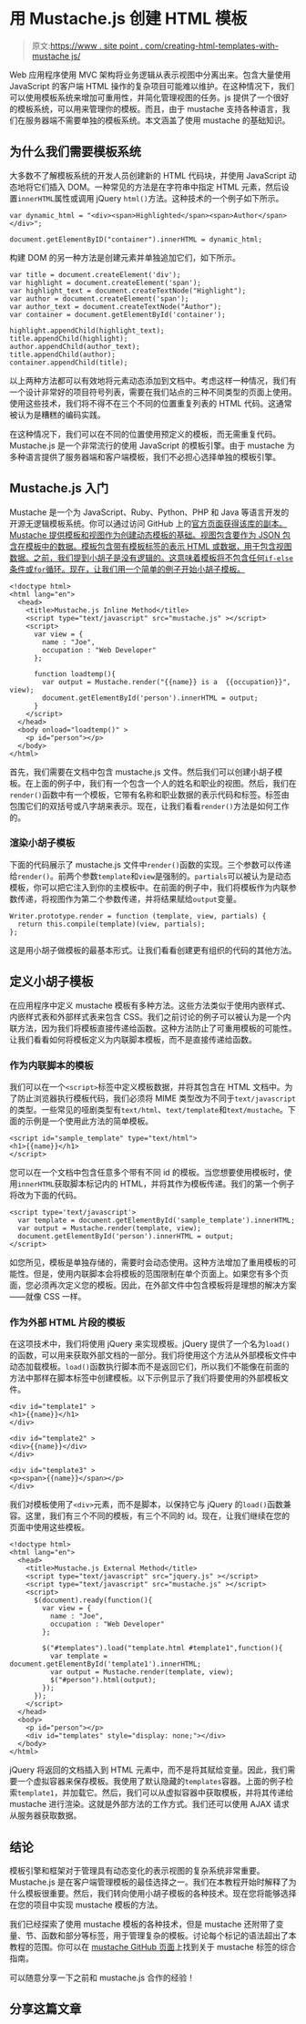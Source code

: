 # 用 Mustache.js 创建 HTML 模板

> 原文:[https://www . site point . com/creating-html-templates-with-mustache js/](https://www.sitepoint.com/creating-html-templates-with-mustachejs/)

Web 应用程序使用 MVC 架构将业务逻辑从表示视图中分离出来。包含大量使用 JavaScript 的客户端 HTML 操作的复杂项目可能难以维护。在这种情况下，我们可以使用模板系统来增加可重用性，并简化管理视图的任务。js 提供了一个很好的模板系统，可以用来管理你的模板。而且，由于 mustache 支持各种语言，我们在服务器端不需要单独的模板系统。本文涵盖了使用 mustache 的基础知识。

## 为什么我们需要模板系统

大多数不了解模板系统的开发人员创建新的 HTML 代码块，并使用 JavaScript 动态地将它们插入 DOM。一种常见的方法是在字符串中指定 HTML 元素，然后设置`innerHTML`属性或调用 jQuery `html()`方法。这种技术的一个例子如下所示。

```
var dynamic_html = "<div><span>Highlighted</span><span>Author</span></div>";

document.getElementByID("container").innerHTML = dynamic_html;
```

构建 DOM 的另一种方法是创建元素并单独追加它们，如下所示。

```
var title = document.createElement('div');
var highlight = document.createElement('span');
var highlight_text = document.createTextNode("Highlight");
var author = document.createElement('span');
var author_text = document.createTextNode("Author");
var container = document.getElementById('container');

highlight.appendChild(highlight_text);
title.appendChild(highlight);
author.appendChild(author_text);
title.appendChild(author);
container.appendChild(title);
```

以上两种方法都可以有效地将元素动态添加到文档中。考虑这样一种情况，我们有一个设计非常好的项目符号列表，需要在我们站点的三种不同类型的页面上使用。使用这些技术，我们将不得不在三个不同的位置重复列表的 HTML 代码。这通常被认为是糟糕的编码实践。

在这种情况下，我们可以在不同的位置使用预定义的模板，而无需重复代码。Mustache.js 是一个非常流行的使用 JavaScript 的模板引擎。由于 mustache 为多种语言提供了服务器端和客户端模板，我们不必担心选择单独的模板引擎。

## Mustache.js 入门

Mustache 是一个为 JavaScript、Ruby、Python、PHP 和 Java 等语言开发的开源无逻辑模板系统。你可以通过访问 GitHub 上的[官方页面获得该库的副本。Mustache 提供模板和视图作为创建动态模板的基础。视图包含要作为 JSON 包含在模板中的数据。模板包含带有模板标签的表示 HTML 或数据，用于包含视图数据。之前，我们提到小胡子是没有逻辑的。这意味着模板将不包含任何`if-else`条件或`for`循环。现在，让我们用一个简单的例子开始小胡子模板。](https://github.com/janl/mustache.js)

```
<!doctype html>
<html lang="en">
  <head>
    <title>Mustache.js Inline Method</title>
    <script type="text/javascript" src="mustache.js" ></script>
    <script>
      var view = {
        name : "Joe",
        occupation : "Web Developer"
      };

      function loadtemp(){
        var output = Mustache.render("{{name}} is a  {{occupation}}", view);
        document.getElementById('person').innerHTML = output;
      }
    </script>
  </head>
  <body onload="loadtemp()" >
    <p id="person"></p>
  </body>
</html>
```

首先，我们需要在文档中包含 mustache.js 文件。然后我们可以创建小胡子模板。在上面的例子中，我们有一个包含一个人的姓名和职业的视图。然后，我们在`render()`函数中有一个模板，它带有名称和职业数据的表示代码和标签。标签由包围它们的双括号或八字胡来表示。现在，让我们看看`render()`方法是如何工作的。

### 渲染小胡子模板

下面的代码展示了 mustache.js 文件中`render()`函数的实现。三个参数可以传递给`render()`。前两个参数`template`和`view`是强制的。`partials`可以被认为是动态模板，你可以把它注入到你的主模板中。在前面的例子中，我们将模板作为内联参数传递，将视图作为第二个参数传递，并将结果赋给`output`变量。

```
Writer.prototype.render = function (template, view, partials) {
  return this.compile(template)(view, partials);
};
```

这是用小胡子做模板的最基本形式。让我们看看创建更有组织的代码的其他方法。

## 定义小胡子模板

在应用程序中定义 mustache 模板有多种方法。这些方法类似于使用内嵌样式、内嵌样式表和外部样式表来包含 CSS。我们之前讨论的例子可以被认为是一个内联方法，因为我们将模板直接传递给函数。这种方法防止了可重用模板的可能性。让我们看看如何将模板定义为内联脚本模板，而不是直接传递给函数。

### 作为内联脚本的模板

我们可以在一个`<script>`标签中定义模板数据，并将其包含在 HTML 文档中。为了防止浏览器执行模板代码，我们必须将 MIME 类型改为不同于`text/javascript`的类型。一些常见的哑剧类型有`text/html`、`text/template`和`text/mustache`。下面的示例是一个使用此方法的简单模板。

```
<script id="sample_template" type="text/html">
<h1>{{name}}</h1>
</script>
```

您可以在一个文档中包含任意多个带有不同 id 的模板。当您想要使用模板时，使用`innerHTML`获取脚本标记内的 HTML，并将其作为模板传递。我们的第一个例子将改为下面的代码。

```
<script type='text/javascript'>
  var template = document.getElementById('sample_template').innerHTML;
  var output = Mustache.render(template, view);
  document.getElementById('person').innerHTML = output;
</script>
```

如您所见，模板是单独存储的，需要时会动态使用。这种方法增加了重用模板的可能性。但是，使用内联脚本会将模板的范围限制在单个页面上。如果您有多个页面，您必须再次定义您的模板。因此，在外部文件中包含模板将是理想的解决方案——就像 CSS 一样。

### 作为外部 HTML 片段的模板

在这项技术中，我们将使用 jQuery 来实现模板。jQuery 提供了一个名为`load()`的函数，可以用来获取外部文档的一部分。我们将使用这个方法从外部模板文件中动态加载模板。`load()`函数执行脚本而不是返回它们，所以我们不能像在前面的方法中那样在脚本标签中创建模板。以下示例显示了我们将要使用的外部模板文件。

```
<div id="template1" >
<h1>{{name}}</h1>
</div>

<div id="template2" >
<div>{{name}}</div>
</div>

<div id="template3" >
<p><span>{{name}}</span></p>
</div>
```

我们对模板使用了`<div>`元素，而不是脚本，以保持它与 jQuery 的`load()`函数兼容。这里，我们有三个不同的模板，有三个不同的 id。现在，让我们继续在您的页面中使用这些模板。

```
<!doctype html>
<html lang="en">
  <head>
    <title>Mustache.js External Method</title>
    <script type="text/javascript" src="jquery.js" ></script>
    <script type="text/javascript" src="mustache.js" ></script>
    <script>
      $(document).ready(function(){
        var view = {
          name : "Joe",
          occupation : "Web Developer"
        };

        $("#templates").load("template.html #template1",function(){
          var template = document.getElementById('template1').innerHTML;
          var output = Mustache.render(template, view);
          $("#person").html(output);
        });
      });
    </script>
  </head>
  <body>
    <p id="person"></p>
    <div id="templates" style="display: none;"></div>
  </body>
</html>
```

jQuery 将返回的文档插入到 HTML 元素中，而不是将其赋给变量。因此，我们需要一个虚拟容器来保存模板。我使用了默认隐藏的`templates`容器。上面的例子检索`template1`，并加载它。然后，我们可以从虚拟容器中获取模板，并将其传递给 mustache 进行渲染。这就是外部方法的工作方式。我们还可以使用 AJAX 请求从服务器获取数据。

## 结论

模板引擎和框架对于管理具有动态变化的表示视图的复杂系统非常重要。Mustache.js 是在客户端管理模板的最佳选择之一。我们在本教程开始时解释了为什么模板很重要。然后，我们转向使用小胡子模板的各种技术。现在您将能够选择在您的项目中实现 mustache 模板的方法。

我们已经探索了使用 mustache 模板的各种技术，但是 mustache 还附带了变量、节、函数和部分等标签，用于管理复杂的模板。讨论每个标记的语法超出了本教程的范围。你可以在 [mustache GitHub 页面](https://github.com/janl/mustache.js)上找到关于 mustache 标签的综合指南。

可以随意分享一下之前和 mustache.js 合作的经验！

## 分享这篇文章